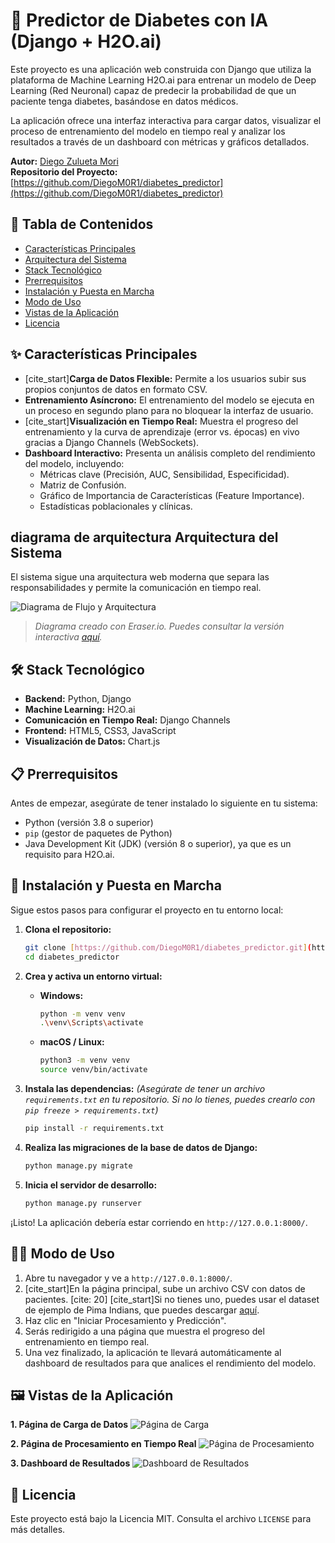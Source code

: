 # 🧠 Predictor de Diabetes con IA (Django + H2O.ai)

Este proyecto es una aplicación web construida con Django que utiliza la plataforma de Machine Learning H2O.ai para entrenar un modelo de Deep Learning (Red Neuronal) capaz de predecir la probabilidad de que un paciente tenga diabetes, basándose en datos médicos.

La aplicación ofrece una interfaz interactiva para cargar datos, visualizar el proceso de entrenamiento del modelo en tiempo real y analizar los resultados a través de un dashboard con métricas y gráficos detallados.

**Autor:** [Diego Zulueta Mori](https://github.com/DiegoM0R1) <br>
**Repositorio del Proyecto:** [https://github.com/DiegoM0R1/diabetes_predictor](https://github.com/DiegoM0R1/diabetes_predictor)

## 📜 Tabla de Contenidos
- [Características Principales](#-características-principales)
- [Arquitectura del Sistema](#-arquitectura-del-sistema)
- [Stack Tecnológico](#-stack-tecnológico)
- [Prerrequisitos](#-prerrequisitos)
- [Instalación y Puesta en Marcha](#-instalación-y-puesta-en-marcha)
- [Modo de Uso](#-modo-de-uso)
- [Vistas de la Aplicación](#-vistas-de-la-aplicación)
- [Licencia](#-licencia)

## ✨ Características Principales

* [cite_start]**Carga de Datos Flexible:** Permite a los usuarios subir sus propios conjuntos de datos en formato CSV. 
* **Entrenamiento Asíncrono:** El entrenamiento del modelo se ejecuta en un proceso en segundo plano para no bloquear la interfaz de usuario.
* [cite_start]**Visualización en Tiempo Real:** Muestra el progreso del entrenamiento y la curva de aprendizaje (error vs. épocas) en vivo gracias a Django Channels (WebSockets). 
* **Dashboard Interactivo:** Presenta un análisis completo del rendimiento del modelo, incluyendo:
    * Métricas clave (Precisión, AUC, Sensibilidad, Especificidad).
    * Matriz de Confusión.
    * Gráfico de Importancia de Características (Feature Importance).
    * Estadísticas poblacionales y clínicas.

##  diagrama de arquitectura Arquitectura del Sistema

El sistema sigue una arquitectura web moderna que separa las responsabilidades y permite la comunicación en tiempo real.

![Diagrama de Flujo y Arquitectura](https://i.imgur.com/eB3t9sY.png)

> *Diagrama creado con Eraser.io. Puedes consultar la versión interactiva [aquí](https://app.eraser.io/workspace/PR6ZvdDFD3uYdrNKkLrL).*

## 🛠️ Stack Tecnológico

* **Backend:** Python, Django
* **Machine Learning:** H2O.ai
* **Comunicación en Tiempo Real:** Django Channels
* **Frontend:** HTML5, CSS3, JavaScript
* **Visualización de Datos:** Chart.js

## 📋 Prerrequisitos

Antes de empezar, asegúrate de tener instalado lo siguiente en tu sistema:
* Python (versión 3.8 o superior)
* `pip` (gestor de paquetes de Python)
* Java Development Kit (JDK) (versión 8 o superior), ya que es un requisito para H2O.ai.

## 🚀 Instalación y Puesta en Marcha

Sigue estos pasos para configurar el proyecto en tu entorno local:

1.  **Clona el repositorio:**
    ```bash
    git clone [https://github.com/DiegoM0R1/diabetes_predictor.git](https://github.com/DiegoM0R1/diabetes_predictor.git)
    cd diabetes_predictor
    ```

2.  **Crea y activa un entorno virtual:**
    * **Windows:**
        ```bash
        python -m venv venv
        .\venv\Scripts\activate
        ```
    * **macOS / Linux:**
        ```bash
        python3 -m venv venv
        source venv/bin/activate
        ```

3.  **Instala las dependencias:**
    *(Asegúrate de tener un archivo `requirements.txt` en tu repositorio. Si no lo tienes, puedes crearlo con `pip freeze > requirements.txt`)*
    ```bash
    pip install -r requirements.txt
    ```

4.  **Realiza las migraciones de la base de datos de Django:**
    ```bash
    python manage.py migrate
    ```

5.  **Inicia el servidor de desarrollo:**
    ```bash
    python manage.py runserver
    ```

¡Listo! La aplicación debería estar corriendo en `http://127.0.0.1:8000/`.

## 👩‍💻 Modo de Uso

1.  Abre tu navegador y ve a `http://127.0.0.1:8000/`.
2.  [cite_start]En la página principal, sube un archivo CSV con datos de pacientes. [cite: 20] [cite_start]Si no tienes uno, puedes usar el dataset de ejemplo de Pima Indians, que puedes descargar [aquí](https://raw.githubusercontent.com/plotly/datasets/master/diabetes.csv). 
3.  Haz clic en "Iniciar Procesamiento y Predicción".
4.  Serás redirigido a una página que muestra el progreso del entrenamiento en tiempo real.
5.  Una vez finalizado, la aplicación te llevará automáticamente al dashboard de resultados para que analices el rendimiento del modelo.

## 🖼️ Vistas de la Aplicación

**1. Página de Carga de Datos**
![Página de Carga](https://i.imgur.com/rXo2VlR.png)

**2. Página de Procesamiento en Tiempo Real**
![Página de Procesamiento](https://i.imgur.com/2sY2T0G.png)

**3. Dashboard de Resultados**
![Dashboard de Resultados]([https://imgur.com/pwzd3r9](https://imgur.com/6mYc3wF))


## 📄 Licencia

Este proyecto está bajo la Licencia MIT. Consulta el archivo `LICENSE` para más detalles.
